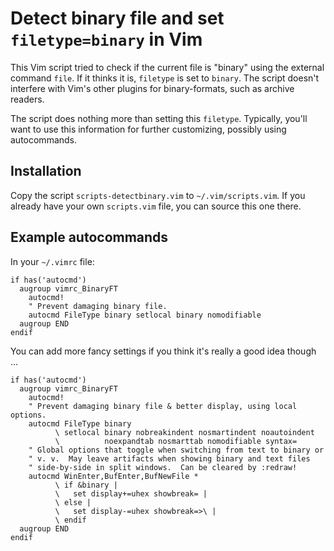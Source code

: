 Detect binary file and set `filetype=binary` in Vim
===================================================

This Vim script tried to check if the current file is "binary" using the
external command `file`.  If it thinks it is, `filetype` is set to `binary`.
The script doesn't interfere with Vim's other plugins for binary-formats, such
as archive readers.

The script does nothing more than setting this `filetype`.  Typically, you'll
want to use this information for further customizing, possibly using
autocommands.


Installation
------------

Copy the script `scripts-detectbinary.vim` to `~/.vim/scripts.vim`.  If you
already have your own `scripts.vim` file, you can source this one there.


Example autocommands
--------------------

In your `~/.vimrc` file:

```viml
if has('autocmd')
  augroup vimrc_BinaryFT
    autocmd!
    " Prevent damaging binary file.
    autocmd FileType binary setlocal binary nomodifiable
  augroup END
endif
```

You can add more fancy settings if you think it's really a good idea though ...

```viml
if has('autocmd')
  augroup vimrc_BinaryFT
    autocmd!
    " Prevent damaging binary file & better display, using local options.
    autocmd FileType binary
          \ setlocal binary nobreakindent nosmartindent noautoindent
          \          noexpandtab nosmarttab nomodifiable syntax=
    " Global options that toggle when switching from text to binary or
    " v. v.  May leave artifacts when showing binary and text files
    " side-by-side in split windows.  Can be cleared by :redraw!
    autocmd WinEnter,BufEnter,BufNewFile *
          \ if &binary |
          \   set display+=uhex showbreak= |
          \ else |
          \   set display-=uhex showbreak=>\ |
          \ endif
  augroup END
endif
```

<!--
vim: ai formatoptions=12tcaqn spell spelllang=en
-->
